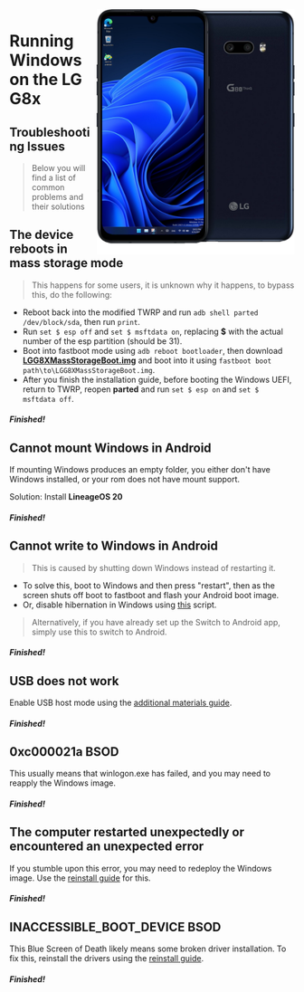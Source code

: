 <img align="right" src="https://github.com/n00b69/woa-mh2lm/blob/main/mh2lm.png" width="350" alt="Windows 11 running on mh2lm">

# Running Windows on the LG G8x

## Troubleshooting Issues
> Below you will find a list of common problems and their solutions

## The device reboots in mass storage mode
> This happens for some users, it is unknown why it happens, to bypass this, do the following:
- Reboot back into the modified TWRP and run `adb shell parted /dev/block/sda`, then run `print`.
- Run `set $ esp off` and `set $ msftdata on`, replacing **$** with the actual number of the esp partition (should be 31).
- Boot into fastboot mode using `adb reboot bootloader`, then download [**LGG8XMassStorageBoot.img**](https://github.com/n00b69/woa-mh2lm/releases/download/Files/LGG8XMassStorageBoot.img) and boot into it using `fastboot boot path\to\LGG8XMassStorageBoot.img`.
- After you finish the installation guide, before booting the Windows UEFI, return to TWRP, reopen **parted** and run `set $ esp on` and `set $ msftdata off`.

##### Finished!

## Cannot mount Windows in Android
If mounting Windows produces an empty folder, you either don't have Windows installed, or your rom does not have mount support.

Solution: Install **LineageOS 20**

##### Finished!

## Cannot write to Windows in Android
> This is caused by shutting down Windows instead of restarting it.
- To solve this, boot to Windows and then press "restart", then as the screen shuts off boot to fastboot and flash your Android boot image.
- Or, disable hibernation in Windows using [this](https://github.com/n00b69/woa-beryllium/releases/tag/1.0) script.
> Alternatively, if you have already set up the Switch to Android app, simply use this to switch to Android.

##### Finished!

## USB does not work
Enable USB host mode using the [additional materials guide](materials.md).

##### Finished!

## 0xc000021a BSOD
This usually means that winlogon.exe has failed, and you may need to reapply the Windows image.

##### Finished!

## The computer restarted unexpectedly or encountered an unexpected error
If you stumble upon this error, you may need to redeploy the Windows image. Use the [reinstall guide](reinstall.md) for this.

##### Finished!

## INACCESSIBLE_BOOT_DEVICE BSOD
This Blue Screen of Death likely means some broken driver installation. To fix this, reinstall the drivers using the [reinstall guide](reinstall.md).

##### Finished!














